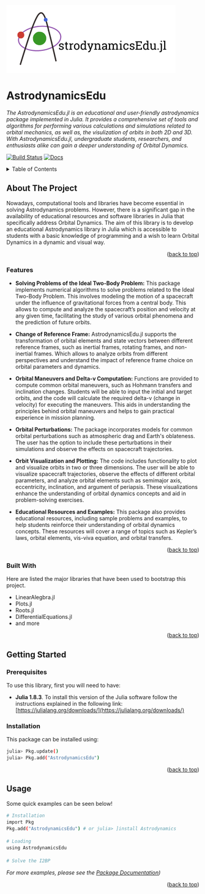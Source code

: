 ![AstrodynamicsEdu Logo](docs/assets/LogoAstrodynamicsEdu.png)

# AstrodynamicsEdu
_The AstrodynamicsEdu.jl is an educational and user-friendly astrodynamics package implemented in Julia. It provides a comprehensive set of tools and algorithms for performing various calculations and simulations related to orbital mechanics, as well as, the visulization of orbits in both 2D and 3D. With AstrodynamicsEdu.jl, undergraduate students, researchers, and enthusiasts alike can gain a deeper understanding of Orbital Dynamics._

[![Build Status](https://github.com/AliciaSBa/Astrodynamics.jl/actions/workflows/CI.yml/badge.svg?branch=main)](https://github.com/AliciaSBa/Astrodynamics.jl/actions/workflows/CI.yml?query=branch%3Amain)
[![Docs](https://img.shields.io/badge/docs-latest-blue.svg)](https://aliciasba.github.io/AstrodynamicsEdu.jl/)

<!-- TABLE OF CONTENTS -->
<details>
  <summary>Table of Contents</summary>
  <ol>
    <li>
      <a href="#about-the-project">About The Project</a>
      <ul>
        <li><a href="#features">Features</a></li>
        <li><a href="#built-with">Built With</a></li>
      </ul>
    </li>
    <li>
      <a href="#getting-started">Getting Started</a>
      <ul>
        <li><a href="#prerequisites">Prerequisites</a></li>
        <li><a href="#installation">Installation</a></li>
      </ul>
    </li>
    <li><a href="#usage">Usage</a></li>
  </ol>
</details>

<!-- ABOUT THE PROJECT -->
## About The Project

Nowadays, computational tools and libraries have become essential in solving Astrodynamics problems. However, there is a significant gap in the availability of educational resources and software libraries in Julia that specifically address Orbital Dynamics. The aim of this library is to develop an educational Astrodynamics library in Julia which is accessible to students with a basic knowledge of programming and a wish to learn Orbital Dynamics in a dynamic and visual way.


<p align="right">(<a href="#readme-top">back to top</a>)</p>

### Features

- **Solving Problems of the Ideal Two-Body Problem:** This package implements numerical algorithms to solve problems related to the Ideal Two-Body Problem. This involves modeling the motion of a spacecraft under the influence of gravitational forces from a central body. This allows to compute and analyze the spacecraft’s position and velocity at any given time, facilitating the study of various orbital phenomena and the prediction of future orbits.

- **Change of Reference Frame:** AstrodynamicsEdu.jl supports the transformation of orbital elements and state vectors between different reference frames, such as inertial frames, rotating frames, and non-inertial frames. Which allows to analyze orbits from different perspectives and understand the impact of reference frame choice on orbital parameters and dynamics.

- **Orbital Maneuvers and Delta-v Computation:** Functions are provided to compute common orbital maneuvers, such as Hohmann transfers and inclination changes. Students will be able to input the initial and target orbits, and the code will calculate the required delta-v (change in velocity) for executing the maneuvers. This aids in understanding the principles behind orbital maneuvers and helps to gain practical experience in mission planning.

- **Orbital Perturbations:** The package incorporates models for common orbital perturbations such as atmospheric drag and Earth's oblateness. The user has the option to include these perturbations in their simulations and observe the effects on spacecraft trajectories.

- **Orbit Visualization and Plotting:** The code includes functionality to plot and visualize orbits in two or three dimensions. The user will be able to visualize spacecraft trajectories, observe the effects of different orbital parameters, and analyze orbital elements such as semimajor axis, eccentricity, inclination, and argument of periapsis. These visualizations enhance the understanding of orbital dynamics concepts and aid in problem-solving exercises.

- **Educational Resources and Examples:** This package also provides educational resources, including sample problems and examples, to help students reinforce their understanding of orbital dynamics concepts. These resources will cover a range of topics such as Kepler’s laws, orbital elements, vis-viva equation, and orbital transfers.


<p align="right">(<a href="#readme-top">back to top</a>)</p>

### Built With
Here are listed the major libraries that have been used to bootstrap this project.
* LinearAlegbra.jl
* Plots.jl
* Roots.jl
* DifferentialEquations.jl
* and more

<p align="right">(<a href="#readme-top">back to top</a>)</p>



<!-- GETTING STARTED -->
## Getting Started

### Prerequisites

To use this library, first you will need to have:
* **Julia 1.8.3**. To install this version of the Julia software follow the instructions explained in the following link: [https://julialang.org/downloads/](https://julialang.org/downloads/)


### Installation

This package can be installed using:
  ```sh
  julia> Pkg.update()
  julia> Pkg.add("AstrodynamicsEdu")
  ```

<p align="right">(<a href="#readme-top">back to top</a>)</p>

<!-- USAGE EXAMPLES -->
## Usage

Some quick examples can be seen below!
  ```sh
 # Installation
 import Pkg
 Pkg.add("AstrodynamicsEdu") # or julia> ]install Astrodynamics
 
  # Loading
  using AstrodynamicsEdu
  
  # Solve the I2BP 
  ```

_For more examples, please see the [Package Documentation](https://aliciasba.github.io/AstrodynamicsEdu.jl/))_

<p align="right">(<a href="#readme-top">back to top</a>)</p>
